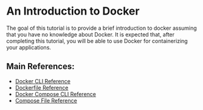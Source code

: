 # An Introduction to Docker

The goal of this tutorial is to provide a brief introduction to docker assuming that you have no knowledge about Docker. 
It is expected that, after completing this tutorial, you will be able to use Docker for containerizing your applications.

## Main References:
* [Docker CLI Reference](https://docs.docker.com/engine/reference/commandline/docker/)
* [Dockerfile Reference](https://docs.docker.com/engine/reference/builder/)
* [Docker Compose CLI Reference](https://docs.docker.com/compose/reference/overview/)
* [Compose File Reference](https://docs.docker.com/compose/compose-file/compose-file-v3/)
